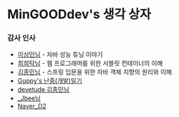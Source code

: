 # MinGOODdev's 생각 상자

### 감사 인사
* [이상민님](http://tuning-java.com/) - 자바 성능 튜닝 이야기
* [최희탁님](#) - 웹 프로그래머를 위한 서블릿 컨테이너의 이해
* [김종민님](#) - 스프링 입문을 위한 자바 객체 지향의 원리와 이해
* [Guppy's 난중(개발)일기](https://wckhg89.github.io/)
* [devetude 김종민님](https://github.com/devetude)
* [_Jbee님](http://asfirstalways.tistory.com/)
* [Naver_D2](https://d2.naver.com)